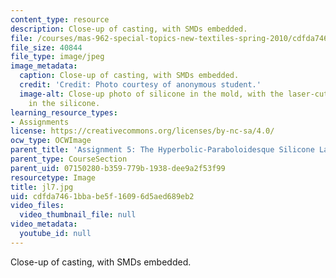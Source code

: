 ```yaml
---
content_type: resource
description: Close-up of casting, with SMDs embedded.
file: /courses/mas-962-special-topics-new-textiles-spring-2010/cdfda7461bbabe5f16096d5aed689eb2_jl7.jpg
file_size: 40844
file_type: image/jpeg
image_metadata:
  caption: Close-up of casting, with SMDs embedded.
  credit: 'Credit: Photo courtesy of anonymous student.'
  image-alt: Close-up photo of silicone in the mold, with the laser-cut fabric embedded
    in the silicone.
learning_resource_types:
- Assignments
license: https://creativecommons.org/licenses/by-nc-sa/4.0/
ocw_type: OCWImage
parent_title: 'Assignment 5: The Hyperbolic-Paraboloidesque Silicone Lamp'
parent_type: CourseSection
parent_uid: 07150280-b359-779b-1938-dee9a2f53f99
resourcetype: Image
title: jl7.jpg
uid: cdfda746-1bba-be5f-1609-6d5aed689eb2
video_files:
  video_thumbnail_file: null
video_metadata:
  youtube_id: null
---
```

Close-up of casting, with SMDs embedded.